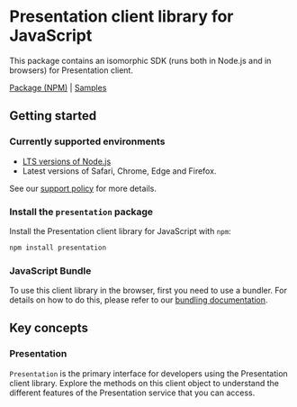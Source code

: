 # Presentation client library for JavaScript

This package contains an isomorphic SDK (runs both in Node.js and in browsers) for Presentation client.



[Package (NPM)](https://www.npmjs.com/package/presentation) |
[Samples](https://github.com/Azure-Samples/azure-samples-js-management)

## Getting started

### Currently supported environments

- [LTS versions of Node.js](https://github.com/nodejs/release#release-schedule)
- Latest versions of Safari, Chrome, Edge and Firefox.

See our [support policy](https://github.com/Azure/azure-sdk-for-js/blob/main/SUPPORT.md) for more details.


### Install the `presentation` package

Install the Presentation client library for JavaScript with `npm`:

```bash
npm install presentation
```


### JavaScript Bundle
To use this client library in the browser, first you need to use a bundler. For details on how to do this, please refer to our [bundling documentation](https://aka.ms/AzureSDKBundling).

## Key concepts

### Presentation

`Presentation` is the primary interface for developers using the Presentation client library. Explore the methods on this client object to understand the different features of the Presentation service that you can access.

